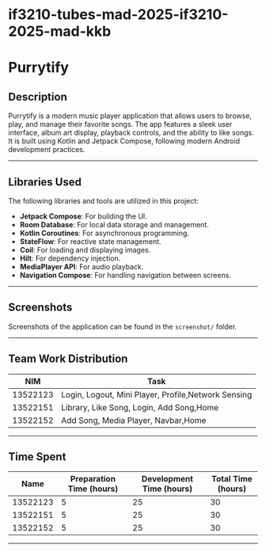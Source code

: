 # if3210-tubes-mad-2025-if3210-2025-mad-kkb
# Purrytify

## Description
Purrytify is a modern music player application that allows users to browse, play, and manage their favorite songs. The app features a sleek user interface, album art display, playback controls, and the ability to like songs. It is built using Kotlin and Jetpack Compose, following modern Android development practices.

---

## Libraries Used
The following libraries and tools are utilized in this project:
- **Jetpack Compose**: For building the UI.
- **Room Database**: For local data storage and management.
- **Kotlin Coroutines**: For asynchronous programming.
- **StateFlow**: For reactive state management.
- **Coil**: For loading and displaying images.
- **Hilt**: For dependency injection.
- **MediaPlayer API**: For audio playback.
- **Navigation Compose**: For handling navigation between screens.

---

## Screenshots
Screenshots of the application can be found in the `screenshot/` folder.

---

## Team Work Distribution

| NIM   | Task                                                                 |
|------------|----------------------------------------------------------------------|
| 13522123 | Login, Logout, Mini Player, Profile,Network Sensing |
| 13522151   | Library, Like Song, Login, Add Song,Home|
| 13522152   | Add Song, Media Player, Navbar,Home|

---

## Time Spent

| Name       | Preparation Time (hours) | Development Time (hours) | Total Time (hours) |
|------------|---------------------------|---------------------------|--------------------|
| 13522123  | 5                         | 25                        | 30                 |
|  13522151| 5                         | 25                           | 30                 |
|  13522152  | 5                         | 25                          | 30                 |

---
